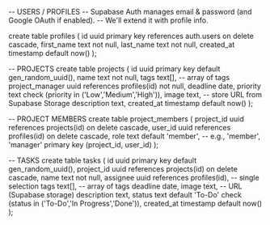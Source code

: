 -- USERS / PROFILES
-- Supabase Auth manages email & password (and Google OAuth if enabled).
-- We'll extend it with profile info.

create table profiles (
  id uuid primary key references auth.users on delete cascade,
  first_name text not null,
  last_name text not null,
  created_at timestamp default now()
);

-- PROJECTS
create table projects (
  id uuid primary key default gen_random_uuid(),
  name text not null,
  tags text[], -- array of tags
  project_manager uuid references profiles(id) not null,
  deadline date,
  priority text check (priority in ('Low','Medium','High')),
  image text, -- store URL from Supabase Storage
  description text,
  created_at timestamp default now()
);

-- PROJECT MEMBERS
create table project_members (
  project_id uuid references projects(id) on delete cascade,
  user_id uuid references profiles(id) on delete cascade,
  role text default 'member', -- e.g., 'member', 'manager'
  primary key (project_id, user_id)
);

-- TASKS
create table tasks (
  id uuid primary key default gen_random_uuid(),
  project_id uuid references projects(id) on delete cascade,
  name text not null,
  assignee uuid references profiles(id), -- single selection
  tags text[], -- array of tags
  deadline date,
  image text, -- URL (Supabase storage)
  description text,
  status text default 'To-Do' check (status in ('To-Do','In Progress','Done')),
  created_at timestamp default now()
);
